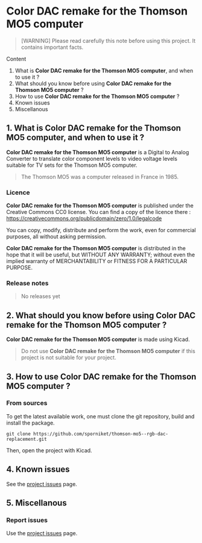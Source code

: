 # Color DAC remake for the Thomson MO5 computer

> [WARNING] Please read carefully this note before using this project. It contains important facts.

Content

1. What is **Color DAC remake for the Thomson MO5 computer**, and when to use it ?
2. What should you know before using **Color DAC remake for the Thomson MO5 computer** ?
3. How to use **Color DAC remake for the Thomson MO5 computer** ?
4. Known issues
5. Miscellanous

## 1. What is **Color DAC remake for the Thomson MO5 computer**, and when to use it ?

**Color DAC remake for the Thomson MO5 computer** is a Digital to Analog Converter to translate color component levels to video voltage levels suitable for TV sets for the Thomson MO5 computer.

> The Thomson MO5 was a computer released in France in 1985.


### Licence

**Color DAC remake for the Thomson MO5 computer** is published under the Creative Commons CC0 license. You can find a copy of the licence there : https://creativecommons.org/publicdomain/zero/1.0/legalcode

You can copy, modify, distribute and perform the work, even for commercial purposes, all without asking permission.

**Color DAC remake for the Thomson MO5 computer** is distributed in the hope that it will be useful, but WITHOUT ANY WARRANTY; without even the implied warranty of MERCHANTABILITY or FITNESS FOR A PARTICULAR PURPOSE.

### Release notes

> No releases yet

## 2. What should you know before using **Color DAC remake for the Thomson MO5 computer** ?

**Color DAC remake for the Thomson MO5 computer** is made using Kicad.

> Do not use **Color DAC remake for the Thomson MO5 computer** if this project is not suitable for your project.

## 3. How to use **Color DAC remake for the Thomson MO5 computer** ?

### From sources

To get the latest available work, one must clone the git repository, build and install the package.

	git clone https://github.com/sporniket/thomson-mo5--rgb-dac-replacement.git

Then, open the project with Kicad.

## 4. Known issues
See the [project issues](https://github.com/sporniket/thomson-mo5--rgb-dac-replacement/issues) page.

## 5. Miscellanous

### Report issues
Use the [project issues](https://github.com/sporniket/thomson-mo5--rgb-dac-replacement/issues) page.

